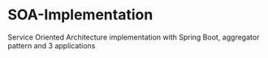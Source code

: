 # SOA-Implementation
Service Oriented Architecture implementation with Spring Boot, aggregator pattern and 3 applications
